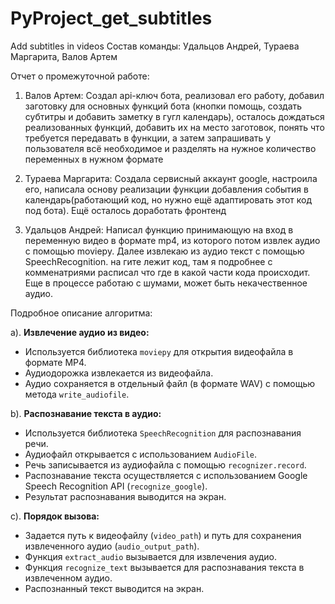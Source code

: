 # PyProject_get_subtitles
Add subtitles in videos
Состав команды: Удальцов Андрей, Тураева Маргарита, Валов Артем

Отчет о промежуточной работе:

1) Валов Артем: 
Создал api-ключ бота, реализовал его работу, добавил заготовку для основных функций бота (кнопки помощь, создать субтитры и добавить заметку в гугл календарь), осталось дождаться реализованных функций, добавить их на место заготовок, понять что требуется передавать в функции, а затем запрашивать у пользователя всё необходимое и разделять на нужное количество переменных в нужном формате

3) Тураева Маргарита:
Создала сервисный аккаунт google, настроила его, написала основу реализации функции добавления события в календарь(работающий код, но нужно ещё адаптировать этот код под бота). Ещё осталось доработать фронтенд

3) Удальцов Андрей:
Написал функцию принимающую на вход в переменную видео в формате mp4, из которого потом извлек аудио с помощью moviepy. Далее извлекаю из аудио текст с помощью SpeechRecognition. на гите лежит код, там я подробнее с комменатриями расписал что где в какой части кода происходит. Еще в процессе работаю с шумами, может быть некачественное аудио.

Подробное описание алгоритма:

  a). **Извлечение аудио из видео:**
   - Используется библиотека `moviepy` для открытия видеофайла в формате MP4.
   - Аудиодорожка извлекается из видеофайла.
   - Аудио сохраняется в отдельный файл (в формате WAV) с помощью метода `write_audiofile`.

  b). **Распознавание текста в аудио:**
   - Используется библиотека `SpeechRecognition` для распознавания речи.
   - Аудиофайл открывается с использованием `AudioFile`.
   - Речь записывается из аудиофайла с помощью `recognizer.record`.
   - Распознавание текста осуществляется с использованием Google Speech Recognition API (`recognize_google`).
   - Результат распознавания выводится на экран.

  c). **Порядок вызова:**
   - Задается путь к видеофайлу (`video_path`) и путь для сохранения извлеченного аудио (`audio_output_path`).
   - Функция `extract_audio` вызывается для извлечения аудио.
   - Функция `recognize_text` вызывается для распознавания текста в извлеченном аудио.
   - Распознанный текст выводится на экран.
